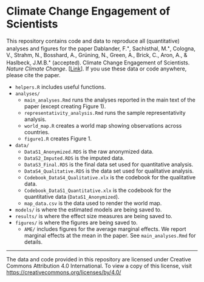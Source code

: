 # Climate Change Engagement of Scientists
This repository contains code and data to reproduce all (quantitative) analyses and figures for the paper Dablander, F.<sup>&#11089;</sup>, Sachisthal, M.<sup>&#11089;</sup>, Cologna, V., Strahm, N., Bosshard, A., Grüning, N., Green, A., Brick, C., Aron, A., & Haslbeck, J.M.B.<sup>&#11089;</sup> (accepted). Climate Change Engagement of Scientists. *Nature Climate Change*. [[Link](https://osf.io/preprints/psyarxiv/73w4s)]. If you use these data or code anywhere, please cite the paper.

- `helpers.R` includes useful functions.
- `analyses/`
    - `main_analyses.Rmd` runs the analyses reported in the main text of the paper (except creating Figure 1).
    - `representativity_analysis.Rmd` runs the sample representativity analysis.
    - `world_map.R` creates a world map showing observations across countries.
    - `figure1.R` creates Figure 1.
- `data/`
    - `DataS1_Anonymized.RDS` is the raw anonymized data.
    - `DataS2_Imputed.RDS` is the imputed data.
    - `DataS3_Final.RDS` is the final data set used for quantitative analysis.
    - `DataS4_Qualitative.RDS` is the data set used for qualitative analysis.
    - `Codebook_DataS4_Qualitative.xlx` is the codebook for the qualitative data.
    - `Codebook_DataS1_Quantitative.xlx` is the codebook for the quantitative data (`DataS1_Anonymized`).
    - `map_data.csv` is the data used to render the world map.
- `models/` is where the estimated models are being saved to.
- `results/` is where the effect size measures are being saved to.
- `figures/` is where the figures are being saved to.
    - `AME/` includes figures for the average marginal effects. We report marginal effects at the mean in the paper. See `main_analyses.Rmd` for details.

---

The data and code provided in this repository are licensed under Creative Commons Attribution 4.0 International. To view a copy of this license, visit https://creativecommons.org/licenses/by/4.0/